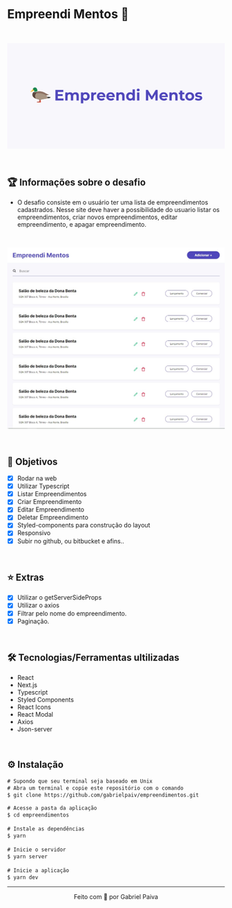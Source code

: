 # Empreendi Mentos 🍬

&nbsp;

<img src="https://raw.githubusercontent.com/gabrielpaiv/gabrielpaiv/ee1ae49980d3f2567670d359b21cbe19d775ce92/.github/images/Projects/Empreendimentos.svg" alt="Empreendi Mentos"/>

&nbsp;

## 🏆 Informações sobre o desafio

- O desafio consiste em o usuário ter uma lista de empreendimentos cadastrados. Nesse site deve haver a possibilidade do usuario listar os empreendimentos, criar novos empreendimentos, editar empreendimento, e apagar empreendimento.

&nbsp;

<img src="https://github.com/gabrielpaiv/gabrielpaiv/blob/main/.github/images/Projects/Empreendimentos-example.jpg?raw=true" alt="Empreendi Mentos Inicio"/>

&nbsp;

## 🏁 Objetivos

- [x] Rodar na web
- [x] Utilizar Typescript
- [x] Listar Empreendimentos
- [x] Criar Empreendimento
- [x] Editar Empreendimento
- [x] Deletar Empreendimento
- [x] Styled-components para construção do layout
- [x] Responsivo
- [x] Subir no github, ou bitbucket e afins..

&nbsp;

## ⭐ Extras

- [x] Utilizar o getServerSideProps
- [x] Utilizar o axios
- [x] Filtrar pelo nome do empreendimento.
- [x] Paginação.

&nbsp;

## 🛠️ Tecnologias/Ferramentas ultilizadas

- React
- Next.js
- Typescript
- Styled Components
- React Icons
- React Modal
- Axios
- Json-server

&nbsp;

## ⚙️ Instalação

```
# Supondo que seu terminal seja baseado em Unix
# Abra um terminal e copie este repositório com o comando
$ git clone https://github.com/gabrielpaiv/empreendimentos.git
```

```
# Acesse a pasta da aplicação
$ cd empreendimentos

# Instale as dependências
$ yarn

# Inicie o servidor
$ yarn server

# Inicie a aplicação
$ yarn dev
```

---

<p align="center">Feito com 🦆 por Gabriel Paiva</p>
